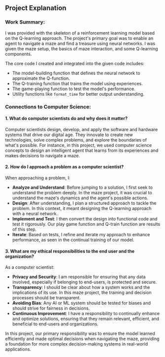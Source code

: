 ## Project Explanation

### Work Summary:

I was provided with the skeleton of a reinforcement learning model based on the Q-learning approach. The project's primary goal was to enable an agent to navigate a maze and find a treasure using neural networks. I was given the maze setup, the basics of maze interaction, and some Q-learning components. 

The core code I created and integrated into the given code includes:
- The model-building function that defines the neural network to approximate the Q-function.
- The Q-training function that trains the model using experiences.
- The game-playing function to test the model's performance.
- Utility functions like `format_time` for better output understanding.

### Connections to Computer Science:

#### 1. What do computer scientists do and why does it matter?

Computer scientists design, develop, and apply the software and hardware systems that drive our digital age. They innovate to create new technologies, solve complex problems, and explore the boundaries of what's possible. For instance, in this project, we used computer science concepts to design an intelligent agent that learns from its experiences and makes decisions to navigate a maze.

#### 2. How do I approach a problem as a computer scientist?

When approaching a problem, I:
- **Analyze and Understand**: Before jumping to a solution, I first seek to understand the problem deeply. In the maze project, it was crucial to understand the maze's dynamics and the agent's possible actions.
- **Design**: After understanding, I plan a structured approach to tackle the problem. In this context, it meant designing the Q-learning approach with a neural network.
- **Implement and Test**: I then convert the design into functional code and test it rigorously. Our play game function and Q-train function are results of this step.
- **Iterate**: Based on tests, I refine and iterate my approach to enhance performance, as seen in the continual training of our model.

#### 3. What are my ethical responsibilities to the end user and the organization?

As a computer scientist:
- **Privacy and Security**: I am responsible for ensuring that any data involved, especially if belonging to end-users, is protected and secure.
- **Transparency**: I should be clear about how a system works and the implications of its use. In this maze project, the training and decision processes should be transparent.
- **Avoiding Bias**: Any AI or ML system should be tested for biases and should strive for fairness in decisions.
- **Continuous Improvement**: I have a responsibility to continually enhance and optimize solutions, ensuring that they remain relevant, efficient, and beneficial to end-users and organizations.

In this project, our primary responsibility was to ensure the model learned efficiently and made optimal decisions when navigating the maze, providing a foundation for more complex decision-making systems in real-world applications.